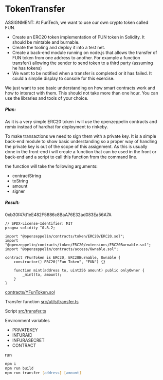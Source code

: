 # TokenTransfer

ASSIGNMENT:
At FunTech, we want to use our own crypto token called FUN.

- Create an ERC20 token implementation of FUN token in Solidity. It should be mintable and burnable.
- Create the tooling and deploy it into a test net.
- Create a back-end module running on node.js that allows the transfer of FUN token from one address to another. For example a function transfer() allowing the sender to send token to a third party (assuming he has tokens)
- We want to be notified when a transfer is completed or it has failed. It could a simplie display to console for this exercise.

We just want to see basic understanding on how smart contracts work and how to interact with them. This should not take more than one hour. You can use the libraries and tools of your choice.

##### Plan:
As it is a very simple ERC20 token i will use the openzeppelin contracts and remix instead of hardhat for deployment to rinkeby.

To make transactions we need to sign them with a private key. It is a simple back-end module to show basic understanding so a proper way of handling the private key is out of the scope of this assignment.
As this is usually done in the front-end i will create a function that can be used in the front or back-end and a script to call this function from the command line.

the function will take the following arguments:
- contractString
- toString
- amount
- signer


##### Result:


0xb30f47d1eE482F5886c8BaA76E32ad083Ea56A7A
```solidity
// SPDX-License-Identifier: MIT
pragma solidity ^0.8.2;

import "@openzeppelin/contracts/token/ERC20/ERC20.sol";
import "@openzeppelin/contracts/token/ERC20/extensions/ERC20Burnable.sol";
import "@openzeppelin/contracts/access/Ownable.sol";

contract YFunToken is ERC20, ERC20Burnable, Ownable {
    constructor() ERC20("Fun Token", "FUN") {}

    function mint(address to, uint256 amount) public onlyOwner {
        _mint(to, amount);
    }
}
```
[contracts/YFunToken.sol](contracts/YFunToken.sol)


Transfer function
[src/utils/transfer.ts](src/utils/transfer.ts)

Script
[src/transfer.ts](src/transfer.ts)

Environment variables
- PRIVATEKEY
- INFURAID
- INFURASECRET
- CONTRACT

run
```zsh
npm i
npm run build
npm run transfer [address] [amount]
```



